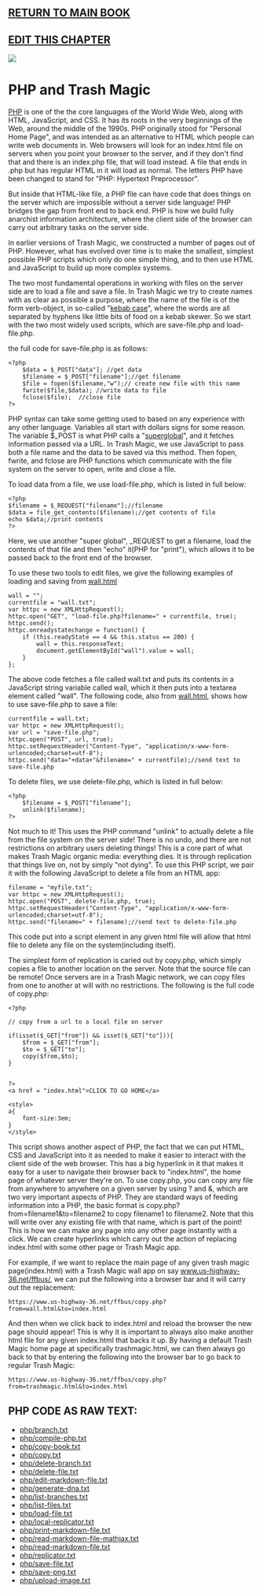 ## [RETURN TO MAIN BOOK](read-markdown-file.php?filename=book.md)
## [EDIT THIS CHAPTER](edit-markdown-file.php?filename=php.md)

![](https://upload.wikimedia.org/wikipedia/commons/3/31/Webysther_20160423_-_Elephpant.svg)

# PHP and Trash Magic

[PHP](https://en.wikipedia.org/wiki/PHP) is one of the the core languages of the World Wide Web, along with HTML, JavaScript, and CSS.  It has its roots in the very beginnings of the Web, around the middle of the 1990s. PHP originally stood for "Personal Home Page", and was intended as an alternative to HTML which people can write web documents in.  Web browsers will look for an index.html file on servers when you point your browser to the server, and if they don't find that and there is an index.php file, that will load instead. A file that ends in .php but has regular HTML in it will load as normal. The letters PHP have been changed to stand for "PHP: Hypertext Preprocessor".

But inside that HTML-like file, a PHP file can have code that does things on the server which are impossible without a server side language! PHP bridges the gap from front end to back end. PHP is how we build fully anarchist information architecture, where the client side of the browser can carry out arbitrary tasks on the server side.

In earlier versions of Trash Magic, we constructed a number of pages out of PHP.  However, what has evolved over time is to make the smallest, simplest possible PHP scripts which only do one simple thing, and to then use HTML and JavaScript to build up more complex systems.  

The two most fundamental operations in working with files on the server side are to load a file and save a file.  In Trash Magic we try to create names with as clear as possible a purpose, where the name of the file is of the form verb-object, in so-called "[kebab case](https://developer.mozilla.org/en-US/docs/Glossary/Kebab_case)", where the words are all separated by hyphens like little bits of food on a kebab skewer. So we start with the two most widely used scripts, which are save-file.php and load-file.php.  

the full code for save-file.php is as follows:

```
<?php
    $data = $_POST["data"]; //get data 
    $filename = $_POST["filename"];//get filename
    $file = fopen($filename,"w");// create new file with this name
    fwrite($file,$data); //write data to file
    fclose($file);  //close file
?>
```

PHP syntax can take some getting used to based on any experience with any other language.  Variables all start with dollars signs for some reason.  The variable $_POST is what PHP calls a "[superglobal](https://www.w3schools.com/php/php_superglobals.asp)", and it fetches information passed via a URL. In Trash Magic, we use JavaScript to pass both a file name and the data to be saved via this method. Then fopen, fwrite, and fclose are PHP functions which communicate with the file system on the server to open, write and close a file.  

To load data from a file, we use load-file.php, which is listed in full below:

```
<?php
$filename = $_REQUEST["filename"];//filename
$data = file_get_contents($filename);//get contents of file
echo $data;//print contents
?>
```

Here, we use another "super global", _REQUEST to get a filename, load the contents of that file and then "echo" it(PHP for "print"), which allows it to be passed back to the front end of the browser. 

To use these two tools to edit files, we give the following examples of loading and saving from [wall.html](wall.html)

```
wall = "";
currentfile = "wall.txt";
var httpc = new XMLHttpRequest();
httpc.open("GET", "load-file.php?filename=" + currentfile, true);
httpc.send();
httpc.onreadystatechange = function() {
    if (this.readyState == 4 && this.status == 200) {
        wall = this.responseText;
        document.getElementById("wall").value = wall;  
    }
};

```

The above code fetches a file called wall.txt and puts its contents in a JavaScript string variable called wall, which it then puts into a textarea element called "wall".  The following code, also from [wall.html](wall.html), shows how to use save-file.php to save a file:

```
currentfile = wall.txt;
var httpc = new XMLHttpRequest();
var url = "save-file.php";        
httpc.open("POST", url, true);
httpc.setRequestHeader("Content-Type", "application/x-www-form-urlencoded;charset=utf-8");
httpc.send("data="+data+"&filename=" + currentfile);//send text to save-file.php
```

To delete files, we use delete-file.php, which is listed in full below:

```
<?php
    $filename = $_POST["filename"];
    unlink($filename);
?>
```
Not much to it!  This uses the PHP command "unlink" to actually delete a file from the file system on the server side!  There is no undo, and there are not restrictions on arbitrary users deleting things! This is a core part of what makes Trash Magic organic media: everything dies. It is through replication that things live on, not by simply "not dying".  To use this PHP script, we pair it with the following JavaScript to delete a file from an HTML app:

```
filename = "myfile.txt";
var httpc = new XMLHttpRequest();
httpc.open("POST", delete-file.php, true);
httpc.setRequestHeader("Content-Type", "application/x-www-form-urlencoded;charset=utf-8");
httpc.send("filename=" + filename);//send text to delete-file.php
```
This code put into a script element in any given html file will allow that html file to delete any file on the system(including itself).


The simplest form of replication is caried out by copy.php, which simply copies a file to another location on the server.  Note that the source file can be remote!  Once servers are in a Trash Magic network, we can copy files from one to another at will with no restrictions.  The following is the full code of copy.php:

```
<?php

// copy from a url to a local file on server 

if(isset($_GET["from"]) && isset($_GET["to"])){
    $from = $_GET["from"];
    $to = $_GET["to"];
    copy($from,$to);
}


?>
<a href = "index.html">CLICK TO GO HOME</a>

<style>
a{
    font-size:3em;
}
</style>
```

This script shows another aspect of PHP, the fact that we can put HTML, CSS and JavaScript into it as needed to make it easier to interact with the client side of the web browser.  This has a big hyperlink in it that makes it easy for a user to navigate their browser back to "index.html", the home page of whatever server they're on.  To use copy.php, you can copy any file from anywhere to anywhere on a given server by using ? and &, which are two very important aspects of PHP.  They are standard ways of feeding information into a PHP, the basic format is copy.php?from=filename1&to=filename2 to copy filename1 to filename2.  Note that this will write over any existing file with that name, which is part of the point!  This is how we can make any page into any other page instantly with a click.  We can create hyperlinks which carry out the action of replacing index.html with some other page or Trash Magic app.  

For example, if we want to replace the main page of any given trash magic page(index.html) with a Trash Magic wall app on say www.us-highway-36.net/ffbus/, we can put the following into a browser bar and it will carry out the replacement:

```
https://www.us-highway-36.net/ffbus/copy.php?from=wall.html&to=index.html
```

And then when we click back to index.html and reload the browser the new page should appear!  This is why it is important to always also make another html file for any given index.html that backs it up. By having a default Trash Magic home page at specifically trashmagic.html, we can then always go back to that by entering the following into the browser bar to go back to regular Trash Magic:

```
https://www.us-highway-36.net/ffbus/copy.php?from=trashmagic.html&to=index.html
```





## PHP CODE AS RAW TEXT:

  - [php/branch.txt](php/branch.txt)
  - [php/compile-php.txt](php/compile-php.txt)
  - [php/copy-book.txt](php/copy-book.txt)
  - [php/copy.txt](php/copy.txt)
  - [php/delete-branch.txt](php/delete-branch.txt)
  - [php/delete-file.txt](php/delete-file.txt)
  - [php/edit-markdown-file.txt](php/edit-markdown-file.txt)
  - [php/generate-dna.txt](php/generate-dna.txt)
  - [php/list-branches.txt](php/list-branches.txt)
  - [php/list-files.txt](php/list-files.txt)
  - [php/load-file.txt](php/load-file.txt)
  - [php/local-replicator.txt](php/local-replicator.txt)
  - [php/print-markdown-file.txt](php/print-markdown-file.txt)
  - [php/read-markdown-file-mathjax.txt](php/read-markdown-file-mathjax.txt)
  - [php/read-markdown-file.txt](php/read-markdown-file.txt)
  - [php/replicator.txt](php/replicator.txt)
  - [php/save-file.txt](php/save-file.txt)
  - [php/save-png.txt](php/save-png.txt)
  - [php/upload-image.txt](php/upload-image.txt)